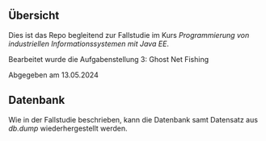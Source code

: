 ## Übersicht

Dies ist das Repo begleitend zur Fallstudie im Kurs *Programmierung von industriellen Informationssystemen mit Java EE*.

Bearbeitet wurde die Aufgabenstellung 3: Ghost Net Fishing

Abgegeben am 13.05.2024

## Datenbank

Wie in der Fallstudie beschrieben, kann die Datenbank samt Datensatz aus *db.dump* wiederhergestellt werden.
